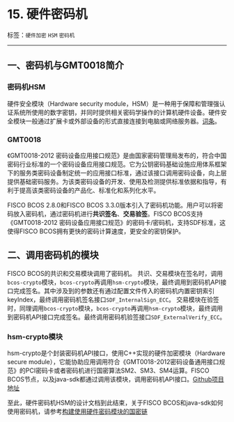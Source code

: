 # 15. 硬件密码机

标签：``硬件加密`` ``HSM`` ``密码机``

-----

## 一、密码机与GMT0018简介
### 密码机HSM
硬件安全模块（Hardware security module，HSM）是一种用于保障和管理强认证系统所使用的数字密钥，并同时提供相关密码学操作的计算机硬件设备。硬件安全模块一般通过扩展卡或外部设备的形式直接连接到电脑或网络服务器。[词条](https://baike.baidu.com/item/%E7%A1%AC%E4%BB%B6%E5%AE%89%E5%85%A8%E6%A8%A1%E5%9D%97)。

### GMT0018
《GMT0018-2012 密码设备应用接口规范》是由国家密码管理局发布的，符合中国密码行业标准的一个密码设备应用接口规范。它为公钥密码基础设施应用体系框架下的服务类密码设备制定统一的应用接口标准，通过该接口调用密码设备，向上层提供基础密码服务。为该类密码设备的开发、使用及检测提供标准依据和指导，有利于提高该类密码设备的产品化、标准化和系列化水平。

FISCO BCOS 2.8.0和FISCO BCOS 3.3.0版本引入了密码机功能。用户可以将密码放入密码机，通过密码机进行**共识签名**、**交易验签**。FISCO BCOS支持《GMT0018-2012 密码设备应用接口规范》的密码卡/密码机，支持SDF标准，这使得FISCO BCOS拥有更快的密码计算速度，更安全的密钥保护。

## 二、调用密码机的模块
FISCO BCOS的共识和交易模块调用了密码机。
共识、交易模块在签名时，调用`bcos-crypto`模块，`bcos-crypto`再调用`hsm-crypto`模块，最终调用到密码机API接口完成签名。其中涉及到的参数还有通过配置文件传入的密码机内置密钥索引keyIndex，最终调用密码机签名接口`SDF_InternalSign_ECC`。
交易模块在验签时，同理调用`bcos-crypto`模块，`bcos-crypto`再调用`hsm-crypto`模块，最终调用到密码机API接口完成签名。最终调用密码机验签接口`SDF_ExternalVerify_ECC`。

### hsm-crypto模块
hsm-crypto是个封装密码机API接口，使用C++实现的硬件加密模块（Hardware secure module），它能协助应用调用符合《GMT0018-2012密码设备通用接口规范》的PCI密码卡或者密码机进行国密算法SM2、SM3、SM4运算。FISCO BCOS节点，以及java-sdk都通过调用该模块，调用密码机API接口。[Github项目地址](https://github.com/WeBankBlockchain/hsm-crypto)

至此，硬件密码机HSM的设计文档到此结束，关于FISCO BCOS和java-sdk如何使用密码机，请参考[构建使用硬件密码模块的国密链](../tutorial/air/use_hsm.md)
